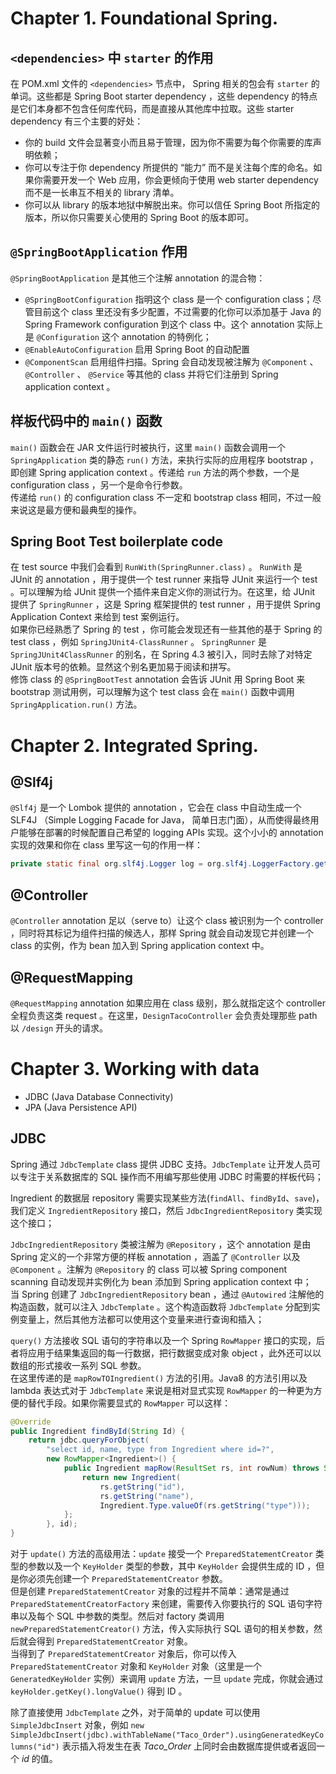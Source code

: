 # Chapter 1. Foundational Spring.

## `<dependencies>` 中 `starter` 的作用

在 POM.xml 文件的 `<dependencies>` 节点中， Spring 相关的包会有 `starter` 的单词。这些都是 Spring Boot starter dependency ，这些 dependency 的特点是它们本身都不包含任何库代码，而是直接从其他库中拉取。这些 starter dependency 有三个主要的好处：

- 你的 build 文件会显著变小而且易于管理，因为你不需要为每个你需要的库声明依赖；
- 你可以专注于你 dependency 所提供的 “能力” 而不是关注每个库的命名。如果你需要开发一个 Web 应用，你会更倾向于使用 web starter dependency 而不是一长串互不相关的 library 清单。
- 你可以从 library 的版本地狱中解脱出来。你可以信任 Spring Boot 所指定的版本，所以你只需要关心使用的 Spring Boot 的版本即可。

## `@SpringBootApplication` 作用

`@SpringBootApplication` 是其他三个注解 annotation 的混合物：

- `@SpringBootConfiguration` 指明这个 class 是一个 configuration class；尽管目前这个 class 里还没有多少配置，不过需要的化你可以添加基于 Java 的 Spring Framework configuration 到这个 class 中。这个 annotation 实际上是 `@Configuration` 这个 annotation 的特例化；
- `@EnableAutoConfiguration` 启用 Spring Boot 的自动配置
- `@ComponentScan` 启用组件扫描。Spring 会自动发现被注解为 `@Component` 、 `@Controller` 、 `@Service` 等其他的 class 并将它们注册到 Spring application context 。

## 样板代码中的 `main()` 函数

`main()` 函数会在 JAR 文件运行时被执行，这里 `main()` 函数会调用一个 `SpringApplication` 类的静态 `run()` 方法，来执行实际的应用程序 bootstrap ，即创建 Spring application context 。传递给 `run` 方法的两个参数，一个是 configuration class ，另一个是命令行参数。  
传递给 `run()` 的 configuration class 不一定和 bootstrap class 相同，不过一般来说这是最方便和最典型的操作。

## Spring Boot Test boilerplate code

在 test source 中我们会看到 `RunWith(SpringRunner.class)` 。 `RunWith` 是 JUnit 的 annotation ，用于提供一个 test runner 来指导 JUnit 来运行一个 test 。可以理解为给 JUnit 提供一个插件来自定义你的测试行为。在这里，给 JUnit 提供了 `SpringRunner` ，这是 Spring 框架提供的 test runner ，用于提供 Spring Application Context 来给到 test 案例运行。  
如果你已经熟悉了 Spring 的 test ，你可能会发现还有一些其他的基于 Spring 的 test class ，例如 `SpringJUnit4-ClassRunner` 。 `SpringRunner` 是 `SpringJUnit4ClassRunner` 的别名，在 Spring 4.3 被引入，同时去除了对特定 JUnit 版本号的依赖。显然这个别名更加易于阅读和拼写。  
修饰 class 的 `@SpringBootTest` annotation 会告诉 JUnit 用 Spring Boot 来 bootstrap 测试用例，可以理解为这个 test class 会在 `main()` 函数中调用 `SpringApplication.run()` 方法。  

# Chapter 2. Integrated Spring.

## @Slf4j

`@Slf4j` 是一个 Lombok 提供的 annotation ，它会在 class 中自动生成一个 SLF4J （Simple Logging Facade for Java， 简单日志门面），从而使得最终用户能够在部署的时候配置自己希望的 logging APIs 实现。这个小小的 annotation 实现的效果和你在 class 里写这一句的作用一样：

```java
private static final org.slf4j.Logger log = org.slf4j.LoggerFactory.getLogger(DesignTacoController.class)
```

## @Controller 

`@Controller` annotation 足以（serve to）让这个 class 被识别为一个 controller ，同时将其标记为组件扫描的候选人，那样 Spring 就会自动发现它并创建一个 class 的实例，作为 bean 加入到 Spring application context 中。

## @RequestMapping

`@RequestMapping` annotation 如果应用在 class 级别，那么就指定这个 controller 全程负责这类 request 。在这里，`DesignTacoController` 会负责处理那些 path 以 `/design` 开头的请求。

# Chapter 3. Working with data

- JDBC (Java Database Connectivity)  
- JPA  (Java Persistence API)

## JDBC 
Spring 通过 `JdbcTemplate` class 提供 JDBC 支持。`JdbcTemplate` 让开发人员可以专注于关系数据库的 SQL 操作而不用编写那些使用 JDBC 时需要的样板代码；

Ingredient 的数据层 repository 需要实现某些方法(`findAll`、`findById`、`save`)，我们定义 `IngredientRepository` 接口，然后 `JdbcIngredientRepository` 类实现这个接口；

`JdbcIngredientRepository` 类被注解为 `@Repository` ，这个 annotation 是由 Spring 定义的一个非常方便的样板 annotation ，涵盖了 `@Controller` 以及 `@Component` 。注解为 `@Repository` 的 class 可以被 Spring component scanning 自动发现并实例化为 bean 添加到 Spring application context 中；  
当 Spring 创建了 `JdbcIngredientRepository` bean ，通过 `@Autowired` 注解他的构造函数，就可以注入 `JdbcTemplate` 。这个构造函数将 `JdbcTemplate` 分配到实例变量上，然后其他方法都可以使用这个变量来进行查询和插入；

`query()` 方法接收 SQL 语句的字符串以及一个 Spring `RowMapper` 接口的实现，后者将应用于结果集返回的每一行数据，把行数据变成对象 object ，此外还可以以数组的形式接收一系列 SQL 参数。  
在这里传递的是 `mapRowTOIngredient()` 方法的引用。Java8 的方法引用以及 lambda 表达式对于 `JdbcTemplate` 来说是相对显式实现 `RowMapper` 的一种更为方便的替代手段。如果你需要显式的 `RowMapper` 可以这样：

``` java
@Override
public Ingredient findById(String Id) {
    return jdbc.queryForObject(
        "select id, name, type from Ingredient where id=?",
        new RowMapper<Ingredient>() {
            public Ingredient mapRow(ResultSet rs, int rowNum) throws SQLException {
                return new Ingredient(
                    rs.getString("id"),
                    rs.getString("name"),
                    Ingredient.Type.valueOf(rs.getString("type")));
            };
        }, id);
}
```

对于 `update()` 方法的高级用法：`update` 接受一个 `PreparedStatementCreator` 类型的参数以及一个 `KeyHolder` 类型的参数，其中 `KeyHolder` 会提供生成的 ID ，但是你必须先创建一个 `PreparedStatementCreator` 参数。  
但是创建 `PreparedStatementCreator` 对象的过程并不简单：通常是通过 `PreparedStatementCreatorFactory` 来创建，需要传入你要执行的 SQL 语句字符串以及每个 SQL 中参数的类型。然后对 factory 类调用 `newPreparedStatementCreator()` 方法，传入实际执行 SQL 语句的相关参数，然后就会得到 `PreparedStatementCreator` 对象。   
当得到了 `PreparedStatementCreator` 对象后，你可以传入 `PreparedStatementCreator` 对象和 `KeyHolder` 对象（这里是一个 `GeneratedKeyHolder` 实例）来调用 `update` 方法，一旦 `update` 完成，你就会通过 `keyHolder.getKey().longValue()` 得到 ID 。

除了直接使用 `JdbcTemplate` 之外，对于简单的 update 可以使用 `SimpleJdbcInsert` 对象，例如 `new SimpleJdbcInsert(jdbc).withTableName("Taco_Order").usingGeneratedKeyColumns("id")` 表示插入将发生在表 *Taco_Order* 上同时会由数据库提供或者返回一个 *id* 的值。

 